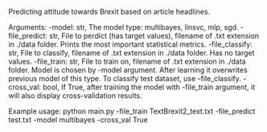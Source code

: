 Predicting attitude towards Brexit based on article headlines.

Arguments:
-model: str, The model type: multibayes, linsvc, mlp, sgd.
-file_predict: str, File to perdict (has target values), filename of .txt extension in ./data folder.
		Prints the most important statistical metrics.
-file_classify: str, File to classify, filename of .txt extension in ./data folder. Has no target values.
-file_train: str, File to train on, filename of .txt extension in ./data folder. Model is chosen by -model
		argument. After learning it overwrites previous model of this type. To classify test
		dataset, use -file_classify.
-cross_val: bool, If True, after training the model with -file_train argument, it will also display 
			cross-validation results.


Example usage:
python main.py -file_train TextBrexit2_text.txt -file_predict test.txt -model multibayes -cross_val True